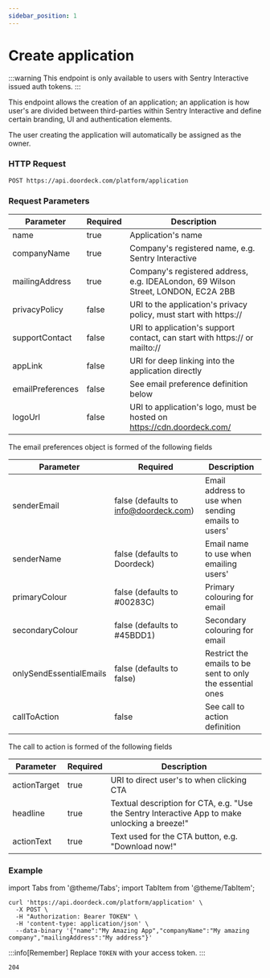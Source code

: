 ```yaml
---
sidebar_position: 1
---
```


# Create application

:::warning
This endpoint is only available to users with Sentry Interactive issued auth tokens.
:::

This endpoint allows the creation of an application; an application is how user's are divided between third-parties
within Sentry Interactive and define certain branding, UI and authentication elements.

The user creating the application will automatically be assigned as the owner.

### HTTP Request

`POST https://api.doordeck.com/platform/application`

### Request Parameters

| Parameter        | Required | Description                                                                       |
|------------------|----------|-----------------------------------------------------------------------------------|
| name             | true     | Application's name                                                                |
| companyName      | true     | Company's registered name, e.g. Sentry Interactive                                |
| mailingAddress   | true     | Company's registered address, e.g. IDEALondon, 69 Wilson Street, LONDON, EC2A 2BB |
| privacyPolicy    | false    | URI to the application's privacy policy, must start with https://                 |
| supportContact   | false    | URI to application's support contact, can start with https:// or mailto://        |
| appLink          | false    | URI for deep linking into the application directly                                |
| emailPreferences | false    | See email preference definition below                                             |
| logoUrl          | false    | URI to application's logo, must be hosted on https://cdn.doordeck.com/            |

The email preferences object is formed of the following fields

| Parameter               | Required                              | Description                                               |
|-------------------------|---------------------------------------|-----------------------------------------------------------|
| senderEmail             | false (defaults to info@doordeck.com) | Email address to use when sending emails to users'        |
| senderName              | false (defaults to Doordeck)          | Email name to use when emailing users'                    |
| primaryColour           | false (defaults to #00283C)           | Primary colouring for email                               |
| secondaryColour         | false (defaults to #45BDD1)           | Secondary colouring for email                             |
| onlySendEssentialEmails | false (defaults to false)             | Restrict the emails to be sent to only the essential ones |
| callToAction            | false                                 | See call to action definition                             |

The call to action is formed of the following fields

| Parameter    | Required | Description                                                                                    |
|--------------|----------|------------------------------------------------------------------------------------------------|
| actionTarget | true     | URI to direct user's to when clicking CTA                                                      |
| headline     | true     | Textual description for CTA, e.g. "Use the Sentry Interactive App to make unlocking a breeze!" |
| actionText   | true     | Text used for the CTA button, e.g. "Download now!"                                             |

### Example

import Tabs from '@theme/Tabs';
import TabItem from '@theme/TabItem';

<Tabs>
<TabItem value="request" label="Request">

```shell showLineNumbers title="CURL"
curl 'https://api.doordeck.com/platform/application' \
  -X POST \
  -H "Authorization: Bearer TOKEN" \
  -H 'content-type: application/json' \
  --data-binary '{"name":"My Amazing App","companyName":"My amazing company","mailingAddress":"My address"}'
```

:::info[Remember]
Replace `TOKEN` with your access token.
:::

</TabItem>
<TabItem value="response" label="Response">

```markdown showLineNumbers title="HTTP CODE"
204
```

</TabItem>
</Tabs>
